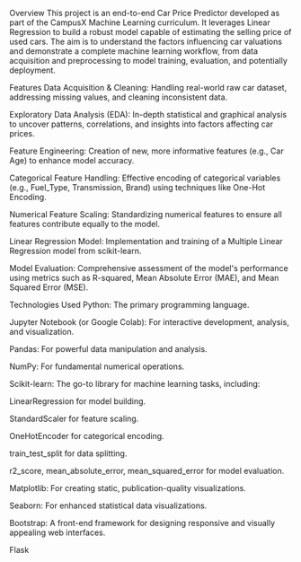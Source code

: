 Overview
This project is an end-to-end Car Price Predictor developed as part of the CampusX Machine Learning curriculum. It leverages Linear Regression to build a robust model capable of estimating the selling price of used cars. The aim is to understand the factors influencing car valuations and demonstrate a complete machine learning workflow, from data acquisition and preprocessing to model training, evaluation, and potentially deployment.

Features
Data Acquisition & Cleaning: Handling real-world raw car dataset, addressing missing values, and cleaning inconsistent data.

Exploratory Data Analysis (EDA): In-depth statistical and graphical analysis to uncover patterns, correlations, and insights into factors affecting car prices.

Feature Engineering: Creation of new, more informative features (e.g., Car Age) to enhance model accuracy.

Categorical Feature Handling: Effective encoding of categorical variables (e.g., Fuel_Type, Transmission, Brand) using techniques like One-Hot Encoding.

Numerical Feature Scaling: Standardizing numerical features to ensure all features contribute equally to the model.

Linear Regression Model: Implementation and training of a Multiple Linear Regression model from scikit-learn.

Model Evaluation: Comprehensive assessment of the model's performance using metrics such as R-squared, Mean Absolute Error (MAE), and Mean Squared Error (MSE).


Technologies Used
Python: The primary programming language.

Jupyter Notebook (or Google Colab): For interactive development, analysis, and visualization.

Pandas: For powerful data manipulation and analysis.

NumPy: For fundamental numerical operations.

Scikit-learn: The go-to library for machine learning tasks, including:

LinearRegression for model building.

StandardScaler for feature scaling.

OneHotEncoder for categorical encoding.

train_test_split for data splitting.

r2_score, mean_absolute_error, mean_squared_error for model evaluation.

Matplotlib: For creating static, publication-quality visualizations.

Seaborn: For enhanced statistical data visualizations.

Bootstrap: A front-end framework for designing responsive and visually appealing web interfaces.

Flask
